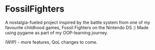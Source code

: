 # FossilFighters

A nostalgia-fueled project inspired by the battle system from one of my favourite childhood games, Fossil Fighters on the Nintendo DS :)
Made using pygame as part of my OOP-learning journey.

(WIP) - more features, QoL changes to come.  

